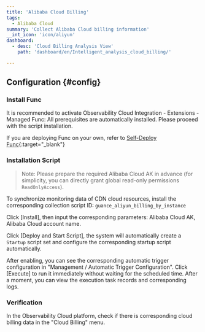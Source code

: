 ```yaml
---
title: 'Alibaba Cloud Billing'
tags: 
  - Alibaba Cloud
summary: 'Collect Alibaba Cloud billing information'
__int_icon: 'icon/aliyun'
dashboard:
  - desc: 'Cloud Billing Analysis View'
    path: 'dashboard/en/Intelligent_analysis_cloud_billing/'

---
```


## Configuration {#config}

### Install Func

It is recommended to activate Observability Cloud Integration - Extensions - Managed Func: All prerequisites are automatically installed. Please proceed with the script installation.

If you are deploying Func on your own, refer to [Self-Deploy Func](https://func.guance.com/doc/script-market-guance-integration/){:target="_blank"}

### Installation Script

> Note: Please prepare the required Alibaba Cloud AK in advance (for simplicity, you can directly grant global read-only permissions `ReadOnlyAccess`).

To synchronize monitoring data of CDN cloud resources, install the corresponding collection script ID: `guance_aliyun_billing_by_instance`

Click [Install], then input the corresponding parameters: Alibaba Cloud AK, Alibaba Cloud account name.

Click [Deploy and Start Script], the system will automatically create a `Startup` script set and configure the corresponding startup script automatically.

After enabling, you can see the corresponding automatic trigger configuration in "Management / Automatic Trigger Configuration". Click [Execute] to run it immediately without waiting for the scheduled time. After a moment, you can view the execution task records and corresponding logs.


### Verification

In the Observability Cloud platform, check if there is corresponding cloud billing data in the "Cloud Billing" menu.
